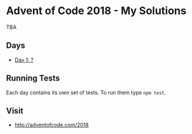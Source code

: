# Advent of Code 2018 - My Solutions

TBA

## Days

- [Day 1: ?](day-01-?/)

## Running Tests

Each day contains its own set of tests. To run them type `npm test`.

## Visit
- http://adventofcode.com/2018
